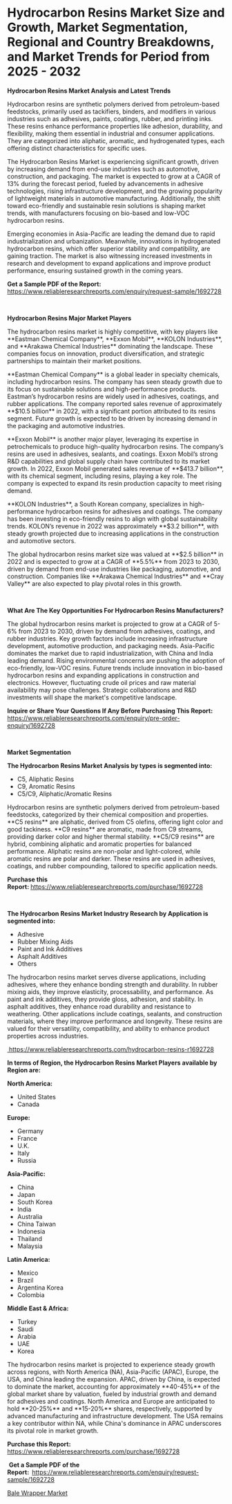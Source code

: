 <p><h1>Hydrocarbon Resins Market Size and Growth, Market Segmentation, Regional and Country Breakdowns, and Market Trends for Period from 2025 -  2032</h1></p><p><strong>Hydrocarbon Resins Market Analysis and Latest Trends</strong></p>
<p><p>Hydrocarbon resins are synthetic polymers derived from petroleum-based feedstocks, primarily used as tackifiers, binders, and modifiers in various industries such as adhesives, paints, coatings, rubber, and printing inks. These resins enhance performance properties like adhesion, durability, and flexibility, making them essential in industrial and consumer applications. They are categorized into aliphatic, aromatic, and hydrogenated types, each offering distinct characteristics for specific uses.</p><p>The Hydrocarbon Resins Market is experiencing significant growth, driven by increasing demand from end-use industries such as automotive, construction, and packaging. The market is expected to grow at a CAGR of 13% during the forecast period, fueled by advancements in adhesive technologies, rising infrastructure development, and the growing popularity of lightweight materials in automotive manufacturing. Additionally, the shift toward eco-friendly and sustainable resin solutions is shaping market trends, with manufacturers focusing on bio-based and low-VOC hydrocarbon resins.</p><p>Emerging economies in Asia-Pacific are leading the demand due to rapid industrialization and urbanization. Meanwhile, innovations in hydrogenated hydrocarbon resins, which offer superior stability and compatibility, are gaining traction. The market is also witnessing increased investments in research and development to expand applications and improve product performance, ensuring sustained growth in the coming years.</p></p>
<p><strong>Get a Sample PDF of the Report:&nbsp;</strong> <a href="https://www.reliableresearchreports.com/enquiry/request-sample/1692728?utm_campaign=32&utm_medium=2&utm_source=Github&utm_content=ia&utm_term=26012025&utm_id=hydrocarbon-resins">https://www.reliableresearchreports.com/enquiry/request-sample/1692728</a></p>
<p>&nbsp;</p>
<p><strong>Hydrocarbon Resins Major Market Players</strong></p>
<p><p>The hydrocarbon resins market is highly competitive, with key players like **Eastman Chemical Company**, **Exxon Mobil**, **KOLON Industries**, and **Arakawa Chemical Industries** dominating the landscape. These companies focus on innovation, product diversification, and strategic partnerships to maintain their market positions.</p><p>**Eastman Chemical Company** is a global leader in specialty chemicals, including hydrocarbon resins. The company has seen steady growth due to its focus on sustainable solutions and high-performance products. Eastman’s hydrocarbon resins are widely used in adhesives, coatings, and rubber applications. The company reported sales revenue of approximately **$10.5 billion** in 2022, with a significant portion attributed to its resins segment. Future growth is expected to be driven by increasing demand in the packaging and automotive industries.</p><p>**Exxon Mobil** is another major player, leveraging its expertise in petrochemicals to produce high-quality hydrocarbon resins. The company’s resins are used in adhesives, sealants, and coatings. Exxon Mobil’s strong R&D capabilities and global supply chain have contributed to its market growth. In 2022, Exxon Mobil generated sales revenue of **$413.7 billion**, with its chemical segment, including resins, playing a key role. The company is expected to expand its resin production capacity to meet rising demand.</p><p>**KOLON Industries**, a South Korean company, specializes in high-performance hydrocarbon resins for adhesives and coatings. The company has been investing in eco-friendly resins to align with global sustainability trends. KOLON’s revenue in 2022 was approximately **$3.2 billion**, with steady growth projected due to increasing applications in the construction and automotive sectors.</p><p>The global hydrocarbon resins market size was valued at **$2.5 billion** in 2022 and is expected to grow at a CAGR of **5.5%** from 2023 to 2030, driven by demand from end-use industries like packaging, automotive, and construction. Companies like **Arakawa Chemical Industries** and **Cray Valley** are also expected to play pivotal roles in this growth.</p></p>
<p>&nbsp;</p>
<p><strong>What Are The Key Opportunities For Hydrocarbon Resins Manufacturers?</strong></p>
<p><p>The global hydrocarbon resins market is projected to grow at a CAGR of 5-6% from 2023 to 2030, driven by demand from adhesives, coatings, and rubber industries. Key growth factors include increasing infrastructure development, automotive production, and packaging needs. Asia-Pacific dominates the market due to rapid industrialization, with China and India leading demand. Rising environmental concerns are pushing the adoption of eco-friendly, low-VOC resins. Future trends include innovation in bio-based hydrocarbon resins and expanding applications in construction and electronics. However, fluctuating crude oil prices and raw material availability may pose challenges. Strategic collaborations and R&D investments will shape the market's competitive landscape.</p></p>
<p><strong>Inquire or Share Your Questions If Any Before Purchasing This Report:</strong> <a href="https://www.reliableresearchreports.com/enquiry/pre-order-enquiry/1692728?utm_campaign=32&utm_medium=2&utm_source=Github&utm_content=ia&utm_term=26012025&utm_id=hydrocarbon-resins">https://www.reliableresearchreports.com/enquiry/pre-order-enquiry/1692728</a></p>
<p>&nbsp;</p>
<p><strong>Market Segmentation</strong></p>
<p><strong>The Hydrocarbon Resins Market Analysis by types is segmented into:</strong></p>
<p><ul><li>C5, Aliphatic Resins</li><li>C9, Aromatic Resins</li><li>C5/C9, Aliphatic/Aromatic Resins</li></ul></p>
<p><p>Hydrocarbon resins are synthetic polymers derived from petroleum-based feedstocks, categorized by their chemical composition and properties. **C5 resins** are aliphatic, derived from C5 olefins, offering light color and good tackiness. **C9 resins** are aromatic, made from C9 streams, providing darker color and higher thermal stability. **C5/C9 resins** are hybrid, combining aliphatic and aromatic properties for balanced performance. Aliphatic resins are non-polar and light-colored, while aromatic resins are polar and darker. These resins are used in adhesives, coatings, and rubber compounding, tailored to specific application needs.</p></p>
<p><strong>Purchase this Report:&nbsp;</strong><a href="https://www.reliableresearchreports.com/purchase/1692728?utm_campaign=32&utm_medium=2&utm_source=Github&utm_content=ia&utm_term=26012025&utm_id=hydrocarbon-resins">https://www.reliableresearchreports.com/purchase/1692728</a></p>
<p>&nbsp;</p>
<p><strong>The Hydrocarbon Resins Market Industry Research by Application is segmented into:</strong></p>
<p><ul><li>Adhesive</li><li>Rubber Mixing Aids</li><li>Paint and Ink Additives</li><li>Asphalt Additives</li><li>Others</li></ul></p>
<p><p>The hydrocarbon resins market serves diverse applications, including adhesives, where they enhance bonding strength and durability. In rubber mixing aids, they improve elasticity, processability, and performance. As paint and ink additives, they provide gloss, adhesion, and stability. In asphalt additives, they enhance road durability and resistance to weathering. Other applications include coatings, sealants, and construction materials, where they improve performance and longevity. These resins are valued for their versatility, compatibility, and ability to enhance product properties across industries.</p></p>
<p><a href="https://www.reliableresearchreports.com/hydrocarbon-resins-r1692728?utm_campaign=32&utm_medium=2&utm_source=Github&utm_content=ia&utm_term=26012025&utm_id=hydrocarbon-resins">&nbsp;https://www.reliableresearchreports.com/hydrocarbon-resins-r1692728</a></p>
<p><strong>In terms of Region, the Hydrocarbon Resins Market Players available by Region are:</strong></p>
<p>
    <p> <strong> North America: </strong>
        <ul>
            <li>United States</li>
            <li>Canada</li>
        </ul>
        </p> 
    <p> <strong> Europe: </strong>
        <ul>
            <li>Germany</li>
            <li>France</li>
            <li>U.K.</li>
            <li>Italy</li>
            <li>Russia</li>
        </ul>
        </p> 
    <p> <strong> Asia-Pacific: </strong>
        <ul>
            <li>China</li>
            <li>Japan</li>
            <li>South Korea</li>
            <li>India</li>
            <li>Australia</li>
            <li>China Taiwan</li>
            <li>Indonesia</li>
            <li>Thailand</li>
            <li>Malaysia</li>
        </ul>
        </p> 
    <p> <strong> Latin America: </strong>
        <ul>
            <li>Mexico</li>
            <li>Brazil</li>
            <li>Argentina Korea</li>
            <li>Colombia</li>
        </ul>
        </p> 
    <p> <strong> Middle East & Africa: </strong>
        <ul>
            <li>Turkey</li>
            <li>Saudi</li>
            <li>Arabia</li>
            <li>UAE</li>
            <li>Korea</li>
        </ul>
    </p>
    </p>
<p><p>The hydrocarbon resins market is projected to experience steady growth across regions, with North America (NA), Asia-Pacific (APAC), Europe, the USA, and China leading the expansion. APAC, driven by China, is expected to dominate the market, accounting for approximately **40-45%** of the global market share by valuation, fueled by industrial growth and demand for adhesives and coatings. North America and Europe are anticipated to hold **20-25%** and **15-20%** shares, respectively, supported by advanced manufacturing and infrastructure development. The USA remains a key contributor within NA, while China's dominance in APAC underscores its pivotal role in market growth.</p></p>
<p><strong>Purchase this Report: </strong><a href="https://www.reliableresearchreports.com/purchase/1692728?utm_campaign=32&utm_medium=2&utm_source=Github&utm_content=ia&utm_term=26012025&utm_id=hydrocarbon-resins">https://www.reliableresearchreports.com/purchase/1692728</a></p>
<p>&nbsp;<strong>Get a Sample PDF of the Report:&nbsp;&nbsp;</strong><a href="https://www.reliableresearchreports.com/enquiry/request-sample/1692728?utm_campaign=32&utm_medium=2&utm_source=Github&utm_content=ia&utm_term=26012025&utm_id=hydrocarbon-resins">https://www.reliableresearchreports.com/enquiry/request-sample/1692728</a></p>
<p><strong></strong></p>
<p><p><a href="https://github.com/steidmindy199393/Market-Research-Report-List-1/blob/main/bale-wrapper-market.md?utm_campaign=32&utm_medium=2&utm_source=Github&utm_content=ia&utm_term=26012025&utm_id=hydrocarbon-resins">Bale Wrapper Market</a></p></p>